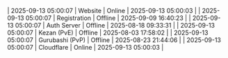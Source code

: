 | 2025-09-13 05:00:07 | Website | Online | 2025-09-13 05:00:03 |
| 2025-09-13 05:00:07 | Registration | Offline | 2025-09-09 16:40:23 |
| 2025-09-13 05:00:07 | Auth Server | Offline | 2025-08-18 09:33:31 |
| 2025-09-13 05:00:07 | Kezan (PvE) | Offline | 2025-08-03 17:58:02 |
| 2025-09-13 05:00:07 | Gurubashi (PvP) | Offline | 2025-08-23 21:44:06 |
| 2025-09-13 05:00:07 | Cloudflare | Online | 2025-09-13 05:00:03 |
